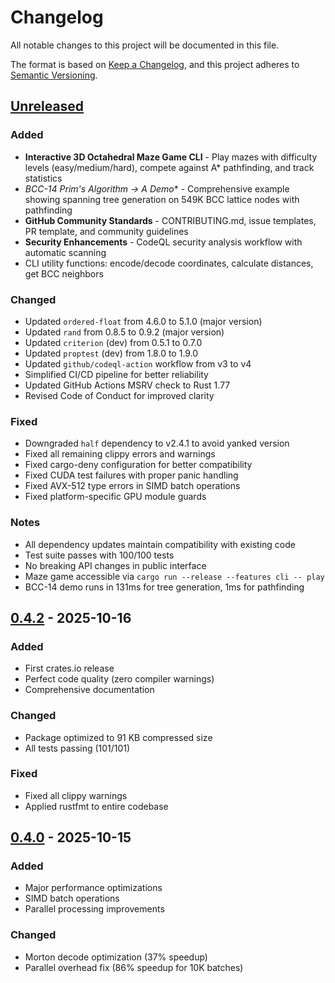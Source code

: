 # Changelog

All notable changes to this project will be documented in this file.

The format is based on [Keep a Changelog](https://keepachangelog.com/en/1.0.0/),
and this project adheres to [Semantic Versioning](https://semver.org/spec/v2.0.0.html).

## [Unreleased]

### Added
- **Interactive 3D Octahedral Maze Game CLI** - Play mazes with difficulty levels (easy/medium/hard), compete against A* pathfinding, and track statistics
- **BCC-14 Prim's Algorithm → A* Demo** - Comprehensive example showing spanning tree generation on 549K BCC lattice nodes with pathfinding
- **GitHub Community Standards** - CONTRIBUTING.md, issue templates, PR template, and community guidelines
- **Security Enhancements** - CodeQL security analysis workflow with automatic scanning
- CLI utility functions: encode/decode coordinates, calculate distances, get BCC neighbors

### Changed
- Updated `ordered-float` from 4.6.0 to 5.1.0 (major version)
- Updated `rand` from 0.8.5 to 0.9.2 (major version)
- Updated `criterion` (dev) from 0.5.1 to 0.7.0
- Updated `proptest` (dev) from 1.8.0 to 1.9.0
- Updated `github/codeql-action` workflow from v3 to v4
- Simplified CI/CD pipeline for better reliability
- Updated GitHub Actions MSRV check to Rust 1.77
- Revised Code of Conduct for improved clarity

### Fixed
- Downgraded `half` dependency to v2.4.1 to avoid yanked version
- Fixed all remaining clippy errors and warnings
- Fixed cargo-deny configuration for better compatibility
- Fixed CUDA test failures with proper panic handling
- Fixed AVX-512 type errors in SIMD batch operations
- Fixed platform-specific GPU module guards

### Notes
- All dependency updates maintain compatibility with existing code
- Test suite passes with 100/100 tests
- No breaking API changes in public interface
- Maze game accessible via `cargo run --release --features cli -- play`
- BCC-14 demo runs in 131ms for tree generation, 1ms for pathfinding

## [0.4.2] - 2025-10-16

### Added
- First crates.io release
- Perfect code quality (zero compiler warnings)
- Comprehensive documentation

### Changed
- Package optimized to 91 KB compressed size
- All tests passing (101/101)

### Fixed
- Fixed all clippy warnings
- Applied rustfmt to entire codebase

## [0.4.0] - 2025-10-15

### Added
- Major performance optimizations
- SIMD batch operations
- Parallel processing improvements

### Changed
- Morton decode optimization (37% speedup)
- Parallel overhead fix (86% speedup for 10K batches)

[Unreleased]: https://github.com/FunKite/OctaIndex3D/compare/v0.4.2...HEAD
[0.4.2]: https://github.com/FunKite/OctaIndex3D/releases/tag/v0.4.2
[0.4.0]: https://github.com/FunKite/OctaIndex3D/releases/tag/v0.4.0
